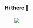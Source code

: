 <h3 align="center">
  Hi there 👋
<h3/>
<p align="center">
<img src="https://github-readme-stats.vercel.app/api?username=akramaznakour&show_icons=true&title_color=777777&hide_title=true&show_icons=true&icon_color=777777" />
</p>
<!--
**AkramAznakour/AkramAznakour** is a ✨ _special_ ✨ repository because its `README.md` (this file) appears on your GitHub profile.

Here are some ideas to get you started:

- 🔭 I’m currently working on ...
- 🌱 I’m currently learning ...
- 👯 I’m looking to collaborate on ...
- 🤔 I’m looking for help with ...
- 💬 Ask me about ...
- 📫 How to reach me: ...
- 😄 Pronouns: ...
- ⚡ Fun fact: ...
-->
